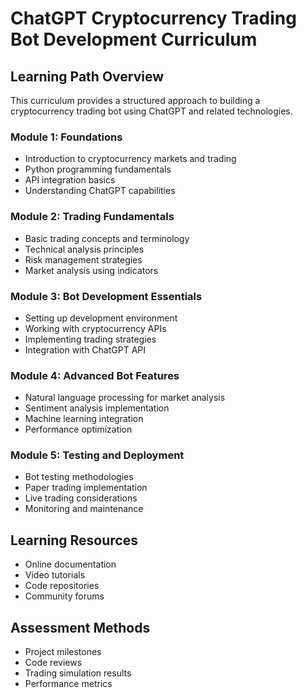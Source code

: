 # ChatGPT Cryptocurrency Trading Bot Development Curriculum

## Learning Path Overview

This curriculum provides a structured approach to building a cryptocurrency trading bot using ChatGPT and related technologies.

### Module 1: Foundations
- Introduction to cryptocurrency markets and trading
- Python programming fundamentals
- API integration basics
- Understanding ChatGPT capabilities

### Module 2: Trading Fundamentals
- Basic trading concepts and terminology
- Technical analysis principles
- Risk management strategies
- Market analysis using indicators

### Module 3: Bot Development Essentials
- Setting up development environment
- Working with cryptocurrency APIs
- Implementing trading strategies
- Integration with ChatGPT API

### Module 4: Advanced Bot Features
- Natural language processing for market analysis
- Sentiment analysis implementation
- Machine learning integration
- Performance optimization

### Module 5: Testing and Deployment
- Bot testing methodologies
- Paper trading implementation
- Live trading considerations
- Monitoring and maintenance

## Learning Resources
- Online documentation
- Video tutorials
- Code repositories
- Community forums

## Assessment Methods
- Project milestones
- Code reviews
- Trading simulation results
- Performance metrics